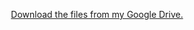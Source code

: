 <p align="center"><a href="https://drive.google.com/drive/folders/1HFrRVlt7Izn7Fzn1T_W8MoI3_Isl35bM?usp=sharing">Download the files from my Google Drive.</a></p>